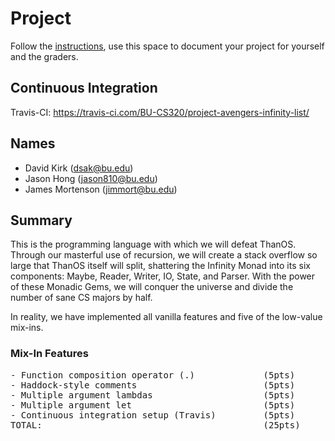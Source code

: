 # Project

Follow the [instructions](INSTRUCTIONS.md), use this space to document your project for yourself and the graders.

## Continuous Integration
Travis-CI: https://travis-ci.com/BU-CS320/project-avengers-infinity-list/

## Names
- David Kirk (dsak@bu.edu)
- Jason Hong (jason810@bu.edu)
- James Mortenson (jimmort@bu.edu)

## Summary
This is the programming language with which we will defeat ThanOS. Through our masterful use of recursion, we will create a stack overflow so large that ThanOS itself will split, shattering the Infinity Monad into its six components: Maybe, Reader, Writer, IO, State, and Parser. With the power of these Monadic Gems, we will conquer the universe and divide the number of sane CS majors by half.

In reality, we have implemented all vanilla features and five of the low-value mix-ins.

### Mix-In Features
<pre>
- Function composition operator (.)             (5pts)
- Haddock-style comments                        (5pts)
- Multiple argument lambdas                     (5pts)
- Multiple argument let                         (5pts)
- Continuous integration setup (Travis)         (5pts)
TOTAL:                                          (25pts)
</pre>



